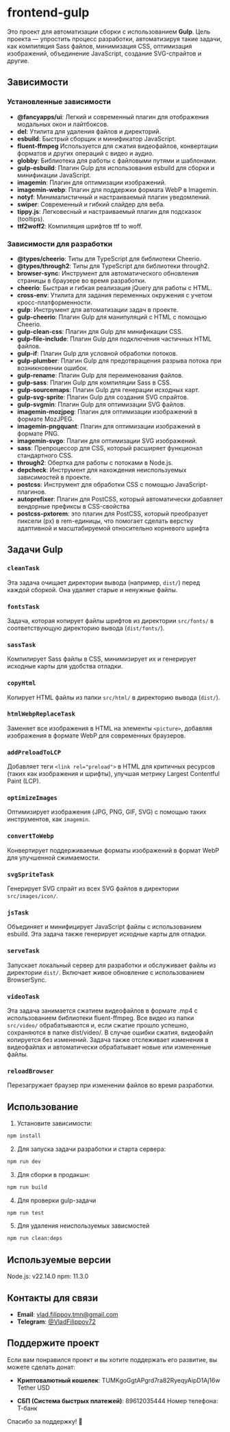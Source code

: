 # frontend-gulp

Это проект для автоматизации сборки с использованием **Gulp**. Цель проекта — упростить процесс разработки,
автоматизируя такие задачи, как компиляция Sass файлов, минимизация CSS, оптимизация изображений, объединение
JavaScript, создание SVG-спрайтов и другие.

## Зависимости

### Установленные зависимости

- **@fancyapps/ui**: Легкий и современный плагин для отображения модальных окон и лайтбоксов.
- **del**: Утилита для удаления файлов и директорий.
- **esbuild**: Быстрый сборщик и минификатор JavaScript.
- **fluent-ffmpeg** Используется для сжатия видеофайлов, конвертации форматов и других операций с видео и аудио.
- **globby**: Библиотека для работы с файловыми путями и шаблонами.
- **gulp-esbuild**: Плагин Gulp для использования esbuild для сборки и минификации JavaScript.
- **imagemin**: Плагин для оптимизации изображений.
- **imagemin-webp**: Плагин для поддержки формата WebP в Imagemin.
- **notyf**: Минималистичный и настраиваемый плагин уведомлений.
- **swiper**: Современный и гибкий слайдер для веба.
- **tippy.js**: Легковесный и настраиваемый плагин для подсказок (tooltips).
- **ttf2woff2**: Компиляция шрифтов ttf to woff.

### Зависимости для разработки

- **@types/cheerio**: Типы для TypeScript для библиотеки Cheerio.
- **@types/through2**: Типы для TypeScript для библиотеки through2.
- **browser-sync**: Инструмент для автоматического обновления страницы в браузере во время разработки.
- **cheerio**: Быстрая и гибкая реализация jQuery для работы с HTML.
- **cross-env**: Утилита для задания переменных окружения с учетом кросс-платформенности.
- **gulp**: Инструмент для автоматизации задач в проекте.
- **gulp-cheerio**: Плагин Gulp для манипуляций с HTML с помощью Cheerio.
- **gulp-clean-css**: Плагин для Gulp для минификации CSS.
- **gulp-file-include**: Плагин Gulp для подключения частичных HTML файлов.
- **gulp-if**: Плагин Gulp для условной обработки потоков.
- **gulp-plumber**: Плагин Gulp для предотвращения разрыва потока при возникновении ошибок.
- **gulp-rename**: Плагин Gulp для переименования файлов.
- **gulp-sass**: Плагин Gulp для компиляции Sass в CSS.
- **gulp-sourcemaps**: Плагин Gulp для генерации исходных карт.
- **gulp-svg-sprite**: Плагин Gulp для создания SVG спрайтов.
- **gulp-svgmin**: Плагин Gulp для оптимизации SVG файлов.
- **imagemin-mozjpeg**: Плагин для оптимизации изображений в формате MozJPEG.
- **imagemin-pngquant**: Плагин для оптимизации изображений в формате PNG.
- **imagemin-svgo**: Плагин для оптимизации SVG изображений.
- **sass**: Препроцессор для CSS, который расширяет функционал стандартного CSS.
- **through2**: Обертка для работы с потоками в Node.js.
- **depcheck**: Инструмент для нахождения неиспользуемых зависимостей в проекте.
- **postcss**: Инструмент для обработки CSS с помощью JavaScript-плагинов.
- **autoprefixer**: Плагин для PostCSS, который автоматически добавляет вендорные префиксы в CSS-свойства
- **postcss-pxtorem**: это плагин для PostCSS, который преобразует пиксели (px) в rem-единицы, что помогает сделать верстку адаптивной и масштабируемой относительно корневого шрифта

## Задачи Gulp

### `cleanTask`

Эта задача очищает директории вывода (например, `dist/`) перед каждой сборкой. Она удаляет старые и ненужные файлы.

### `fontsTask`

Задача, которая копирует файлы шрифтов из директории `src/fonts/` в соответствующую директорию вывода (`dist/fonts/`).

### `sassTask`

Компилирует Sass файлы в CSS, минимизирует их и генерирует исходные карты для удобства отладки.

### `copyHtml`

Копирует HTML файлы из папки `src/html/` в директорию вывода (`dist/`).

### `htmlWebpReplaceTask`

Заменяет все изображения в HTML на элементы `<picture>`, добавляя изображения в формате WebP для современных браузеров.

### `addPreloadToLCP`

Добавляет теги `<link rel="preload">` в HTML для критичных ресурсов (таких как изображения и шрифты), улучшая метрику
Largest Contentful Paint (LCP).

### `optimizeImages`

Оптимизирует изображения (JPG, PNG, GIF, SVG) с помощью таких инструментов, как `imagemin`.

### `convertToWebp`

Конвертирует поддерживаемые форматы изображений в формат WebP для улучшенной сжимаемости.

### `svgSpriteTask`

Генерирует SVG спрайт из всех SVG файлов в директории `src/images/icon/`.

### `jsTask`

Объединяет и минифицирует JavaScript файлы с использованием esbuild. Эта задача также генерирует исходные карты для
отладки.

### `serveTask`

Запускает локальный сервер для разработки и обслуживает файлы из директории `dist/`. Включает живое обновление с
использованием BrowserSync.

### `videoTask`

Эта задача занимается сжатием видеофайлов в формате .mp4 с использованием библиотеки fluent-ffmpeg. Все видео из
папки `src/video/` обрабатываются и, если сжатие прошло успешно, сохраняются в папке dist/video/. В случае ошибки
сжатия, видеофайл копируется без изменений. Задача также отслеживает изменения в видеофайлах и автоматически
обрабатывает новые или измененные файлы.

### `reloadBrowser`

Перезагружает браузер при изменении файлов во время разработки.

## Использование

1. Установите зависимости:

```bash
npm install
```

2. Для запуска задачи разработки и старта сервера:

```bash
npm run dev
```

3. Для сборки в продакшн:

```bash
npm run build
```

4. Для проверки gulp-задачи

```bash
npm run test 
```

5. Для удаления неиспользуемых зависмостей

```bash
npm run clean:deps 
```

## Используемые версии

Node.js: v22.14.0
npm: 11.3.0

## Контакты для связи

- **Email**: [vlad.filippov.tmn@gmail.com](mailto:vlad.filippov.tmn@gmail.com)
- **Telegram**: [@VladFilippov72](https://t.me/VladFilippov72)

## Поддержите проект

Если вам понравился проект и вы хотите поддержать его развитие, вы можете сделать донат:

- **Криптовалютный кошелек**: TUMKgoGgtAPgrd7ra82RyeqyAipD1Aj16w
  Tether USD

- **СБП (Система быстрых платежей)**: 89612035444
  Номер телефона: Т-банк

Спасибо за поддержку! 🙏